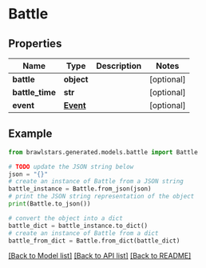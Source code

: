 # Battle


## Properties

Name | Type | Description | Notes
------------ | ------------- | ------------- | -------------
**battle** | **object** |  | [optional] 
**battle_time** | **str** |  | [optional] 
**event** | [**Event**](Event.md) |  | [optional] 

## Example

```python
from brawlstars.generated.models.battle import Battle

# TODO update the JSON string below
json = "{}"
# create an instance of Battle from a JSON string
battle_instance = Battle.from_json(json)
# print the JSON string representation of the object
print(Battle.to_json())

# convert the object into a dict
battle_dict = battle_instance.to_dict()
# create an instance of Battle from a dict
battle_from_dict = Battle.from_dict(battle_dict)
```
[[Back to Model list]](../README.md#documentation-for-models) [[Back to API list]](../README.md#documentation-for-api-endpoints) [[Back to README]](../README.md)


